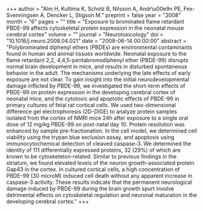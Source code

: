 +++
author = "Alm H, Kultima K, Scholz B, Nilsson A, Andr\u00e9n PE, Fex-Svenningsen A, Dencker L, Stigson M."
preprint = false
year = "2008"
month = "6"
pages = ""
title = "Exposure to brominated flame retardant PBDE-99 affects cytoskeletal protein expression in the neonatal mouse cerebral cortex"
volume = ""
journal = "Neurotoxicology"
doi = "10.1016/j.neuro.2008.04.021"
date = "2008-06-14 00:00:00"
abstract = "Polybrominated diphenyl ethers (PBDEs) are environmental contaminants found in human and animal tissues worldwide. Neonatal exposure to the flame retardant 2,2, 4,4,5-pentabromodiphenyl ether (PBDE-99) disrupts normal brain development in mice, and results in disturbed spontaneous behavior in the adult. The mechanisms underlying the late effects of early exposure are not clear. To gain insight into the initial neurodevelopmental damage inflicted by PBDE-99, we investigated the short-term effects of PBDE-99 on protein expression in the developing cerebral cortex of neonatal mice, and the cytotoxic and apoptotic effects of PBDE-99 in primary cultures of fetal rat cortical cells. We used two-dimensional difference gel electrophoresis (2D-DIGE) to analyze protein samples isolated from the cortex of NMRI mice 24h after exposure to a single oral dose of 12 mg/kg PBDE-99 on post-natal day 10. Protein resolution was enhanced by sample pre-fractionation. In the cell model, we determined cell viability using the trypan blue exclusion assay, and apoptosis using immunocytochemical detection of cleaved caspase-3. We determined the identity of 111 differentially expressed proteins, 32 (29%) of which are known to be cytoskeleton-related. Similar to previous findings in the striatum, we found elevated levels of the neuron growth-associated protein Gap43 in the cortex. In cultured cortical cells, a high concentration of PBDE-99 (30 microM) induced cell death without any apparent increase in caspase-3 activity. These results indicate that the permanent neurological damage induced by PBDE-99 during the brain growth spurt involve detrimental effects on cytoskeletal regulation and neuronal maturation in the developing cerebral cortex."
+++

